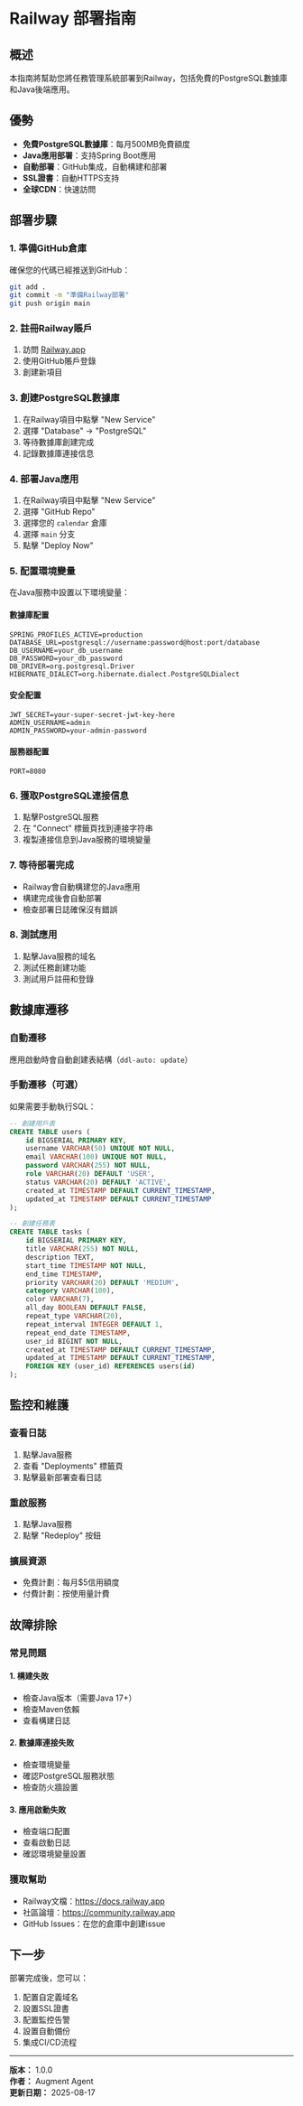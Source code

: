 # Railway 部署指南

## 概述
本指南將幫助您將任務管理系統部署到Railway，包括免費的PostgreSQL數據庫和Java後端應用。

## 優勢
- **免費PostgreSQL數據庫**：每月500MB免費額度
- **Java應用部署**：支持Spring Boot應用
- **自動部署**：GitHub集成，自動構建和部署
- **SSL證書**：自動HTTPS支持
- **全球CDN**：快速訪問

## 部署步驟

### 1. 準備GitHub倉庫
確保您的代碼已經推送到GitHub：
```bash
git add .
git commit -m "準備Railway部署"
git push origin main
```

### 2. 註冊Railway賬戶
1. 訪問 [Railway.app](https://railway.app)
2. 使用GitHub賬戶登錄
3. 創建新項目

### 3. 創建PostgreSQL數據庫
1. 在Railway項目中點擊 "New Service"
2. 選擇 "Database" → "PostgreSQL"
3. 等待數據庫創建完成
4. 記錄數據庫連接信息

### 4. 部署Java應用
1. 在Railway項目中點擊 "New Service"
2. 選擇 "GitHub Repo"
3. 選擇您的 `calendar` 倉庫
4. 選擇 `main` 分支
5. 點擊 "Deploy Now"

### 5. 配置環境變量
在Java服務中設置以下環境變量：

#### 數據庫配置
```
SPRING_PROFILES_ACTIVE=production
DATABASE_URL=postgresql://username:password@host:port/database
DB_USERNAME=your_db_username
DB_PASSWORD=your_db_password
DB_DRIVER=org.postgresql.Driver
HIBERNATE_DIALECT=org.hibernate.dialect.PostgreSQLDialect
```

#### 安全配置
```
JWT_SECRET=your-super-secret-jwt-key-here
ADMIN_USERNAME=admin
ADMIN_PASSWORD=your-admin-password
```

#### 服務器配置
```
PORT=8080
```

### 6. 獲取PostgreSQL連接信息
1. 點擊PostgreSQL服務
2. 在 "Connect" 標籤頁找到連接字符串
3. 複製連接信息到Java服務的環境變量

### 7. 等待部署完成
- Railway會自動構建您的Java應用
- 構建完成後會自動部署
- 檢查部署日誌確保沒有錯誤

### 8. 測試應用
1. 點擊Java服務的域名
2. 測試任務創建功能
3. 測試用戶註冊和登錄

## 數據庫遷移

### 自動遷移
應用啟動時會自動創建表結構（`ddl-auto: update`）

### 手動遷移（可選）
如果需要手動執行SQL：
```sql
-- 創建用戶表
CREATE TABLE users (
    id BIGSERIAL PRIMARY KEY,
    username VARCHAR(50) UNIQUE NOT NULL,
    email VARCHAR(100) UNIQUE NOT NULL,
    password VARCHAR(255) NOT NULL,
    role VARCHAR(20) DEFAULT 'USER',
    status VARCHAR(20) DEFAULT 'ACTIVE',
    created_at TIMESTAMP DEFAULT CURRENT_TIMESTAMP,
    updated_at TIMESTAMP DEFAULT CURRENT_TIMESTAMP
);

-- 創建任務表
CREATE TABLE tasks (
    id BIGSERIAL PRIMARY KEY,
    title VARCHAR(255) NOT NULL,
    description TEXT,
    start_time TIMESTAMP NOT NULL,
    end_time TIMESTAMP,
    priority VARCHAR(20) DEFAULT 'MEDIUM',
    category VARCHAR(100),
    color VARCHAR(7),
    all_day BOOLEAN DEFAULT FALSE,
    repeat_type VARCHAR(20),
    repeat_interval INTEGER DEFAULT 1,
    repeat_end_date TIMESTAMP,
    user_id BIGINT NOT NULL,
    created_at TIMESTAMP DEFAULT CURRENT_TIMESTAMP,
    updated_at TIMESTAMP DEFAULT CURRENT_TIMESTAMP,
    FOREIGN KEY (user_id) REFERENCES users(id)
);
```

## 監控和維護

### 查看日誌
1. 點擊Java服務
2. 查看 "Deployments" 標籤頁
3. 點擊最新部署查看日誌

### 重啟服務
1. 點擊Java服務
2. 點擊 "Redeploy" 按鈕

### 擴展資源
- 免費計劃：每月$5信用額度
- 付費計劃：按使用量計費

## 故障排除

### 常見問題

#### 1. 構建失敗
- 檢查Java版本（需要Java 17+）
- 檢查Maven依賴
- 查看構建日誌

#### 2. 數據庫連接失敗
- 檢查環境變量
- 確認PostgreSQL服務狀態
- 檢查防火牆設置

#### 3. 應用啟動失敗
- 檢查端口配置
- 查看啟動日誌
- 確認環境變量設置

### 獲取幫助
- Railway文檔：https://docs.railway.app
- 社區論壇：https://community.railway.app
- GitHub Issues：在您的倉庫中創建issue

## 下一步

部署完成後，您可以：
1. 配置自定義域名
2. 設置SSL證書
3. 配置監控告警
4. 設置自動備份
5. 集成CI/CD流程

---

**版本：** 1.0.0  
**作者：** Augment Agent  
**更新日期：** 2025-08-17
